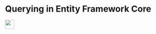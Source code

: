# Querying in Entity Framework Core 
<img src="https://media.giphy.com/media/dYsB5F09z0fYvQLm9K/giphy.gif" width="30">


